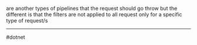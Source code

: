 are another types of pipelines that the request should go throw but the different is that the filters are not applied to all request only for a specific type of request/s  

---
#dotnet 